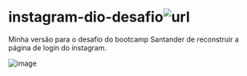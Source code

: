 # instagram-dio-desafio![url](https://enricoli.github.io/instagram-dio/)

Minha versão para o desafio do bootcamp Santander de reconstruir a página de login do instagram.

![image](https://user-images.githubusercontent.com/87574717/174604145-514fa5f3-55bf-4915-b5d1-448de5dd732c.png)
